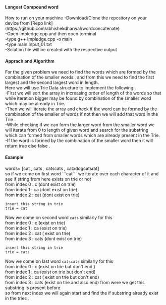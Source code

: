 <h4>Longest Compound word</h4>
How to run on your machine 
-Download/Clone the repository on your device from [Repo link](https://github.com/abhishekdharwal/wordconcatenate)</br>
-Open Impledge.cpp and then open terminal </br>
-type g++ Impledge.cpp -o main </br>
-type main Input_01.txt </br>
-Solution file will be created with the respective output </br>

<h4>Apprach and Algorithm </h4>
For the given problem we need to find the words which are formed by the combination of the smaller words , and from this we need to find the first largest and the second largest word in length. </br>
Here we will use Trie Data structure to implement the following .</br>
-First we will sort the array in increasing order of length of the words so that while iteration bigger may be found by combination of the smaller word which may be already in Trie. </br>
-Then we will iterate the array and check if the word can be formed by the combination of the smaller of words if not then we will add that word in the Trie .</br>
-While checking if we can form the larger word from the smaller word we will iterate from 0 to length of given word and search for the substring which can formed from smaller words which are already present in the Trie. </br>
-If the word is formed by the combination of the smaller word then it will return true else false .</br>

<h4>Example</h4>
words= [cat , cats , catscats , catxdogcatsrat]</br>
so if we come on first word ```cat``` we iterate over each character of it and see if string from here exists on trie or not </br>
    from index 0 : c (dont exist on trie)</br>
    from index 1 : ca (dont exist on trie)</br>
    from index 2 : cat (dont exist on trie)</br>

    insert this string in trie 
    trie = cat
    
Now we come on second word ```cats``` similarly for this </br>
    from index 0 : c (exist on trie) </br>
    from index 1 : ca (exist on trie) </br>
    from index 2 : cat ( exist on trie) </br>
    from index 3 : cats (dont exist on trie) </br>

    insert this string in trie
    trie = cats
    

Now we come on last word ```catscats``` similarly for this </br>
  from index 0 : c (exist on trie but don't end ) </br>
    from index 1 : ca (exist on trie but don't end) </br>
    from index 2 : cat ( exist on trie but don't end) </br>
    from index 3 : cats (exist on trie and also end) from were we get this substring is present before  
    so from next index we will again start and find the if substring already exist in the tries .
